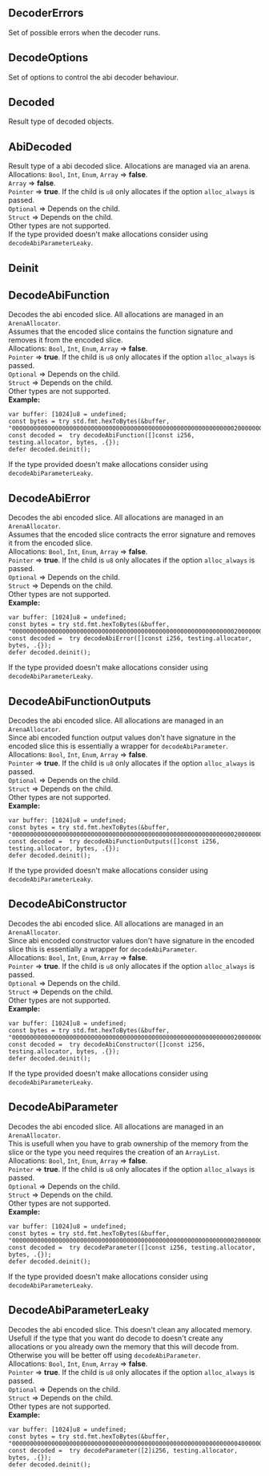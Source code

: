 ## DecoderErrors
Set of possible errors when the decoder runs.

## DecodeOptions
Set of options to control the abi decoder behaviour.

## Decoded
Result type of decoded objects.

## AbiDecoded
Result type of a abi decoded slice. Allocations are managed via an arena.\
Allocations:
    `Bool`, `Int`, `Enum`, `Array` => **false**.\
    `Array` => **false**.\
    `Pointer` => **true**. If the child is `u8` only allocates if the option `alloc_always` is passed.\
    `Optional` => Depends on the child.\
    `Struct` => Depends on the child.\
    Other types are not supported.\
If the type provided doesn't make allocations consider using `decodeAbiParameterLeaky`.

## Deinit

## DecodeAbiFunction
Decodes the abi encoded slice. All allocations are managed in an `ArenaAllocator`.\
Assumes that the encoded slice contains the function signature and removes it from the
encoded slice.\
Allocations:
    `Bool`, `Int`, `Enum`, `Array` => **false**.\
    `Pointer` => **true**. If the child is `u8` only allocates if the option `alloc_always` is passed.\
    `Optional` => Depends on the child.\
    `Struct` => Depends on the child.\
    Other types are not supported.\
**Example:**
```zig
var buffer: [1024]u8 = undefined;
const bytes = try std.fmt.hexToBytes(&buffer, "00000000000000000000000000000000000000000000000000000000000000200000000000000000000000000000000000000000000000000000000000000003000000000000000000000000000000000000000000000000000000000000000400000000000000000000000000000000000000000000000000000000000000020000000000000000000000000000000000000000000000000000000000000000");
const decoded =  try decodeAbiFunction([]const i256, testing.allocator, bytes, .{});
defer decoded.deinit();
```
If the type provided doesn't make allocations consider using `decodeAbiParameterLeaky`.

## DecodeAbiError
Decodes the abi encoded slice. All allocations are managed in an `ArenaAllocator`.\
Assumes that the encoded slice contracts the error signature and removes it from the
encoded slice.\
Allocations:
    `Bool`, `Int`, `Enum`, `Array` => **false**.\
    `Pointer` => **true**. If the child is `u8` only allocates if the option `alloc_always` is passed.\
    `Optional` => Depends on the child.\
    `Struct` => Depends on the child.\
    Other types are not supported.\
**Example:**
```zig
var buffer: [1024]u8 = undefined;
const bytes = try std.fmt.hexToBytes(&buffer, "00000000000000000000000000000000000000000000000000000000000000200000000000000000000000000000000000000000000000000000000000000003000000000000000000000000000000000000000000000000000000000000000400000000000000000000000000000000000000000000000000000000000000020000000000000000000000000000000000000000000000000000000000000000");
const decoded =  try decodeAbiError([]const i256, testing.allocator, bytes, .{});
defer decoded.deinit();
```
If the type provided doesn't make allocations consider using `decodeAbiParameterLeaky`.

## DecodeAbiFunctionOutputs
Decodes the abi encoded slice. All allocations are managed in an `ArenaAllocator`.\
Since abi encoded function output values don't have signature in the encoded slice this is essentially a wrapper for `decodeAbiParameter`.\
Allocations:
    `Bool`, `Int`, `Enum`, `Array` => **false**.\
    `Pointer` => **true**. If the child is `u8` only allocates if the option `alloc_always` is passed.\
    `Optional` => Depends on the child.\
    `Struct` => Depends on the child.\
    Other types are not supported.\
**Example:**
```zig
var buffer: [1024]u8 = undefined;
const bytes = try std.fmt.hexToBytes(&buffer, "00000000000000000000000000000000000000000000000000000000000000200000000000000000000000000000000000000000000000000000000000000003000000000000000000000000000000000000000000000000000000000000000400000000000000000000000000000000000000000000000000000000000000020000000000000000000000000000000000000000000000000000000000000000");
const decoded =  try decodeAbiFunctionOutputs([]const i256, testing.allocator, bytes, .{});
defer decoded.deinit();
```
If the type provided doesn't make allocations consider using `decodeAbiParameterLeaky`.

## DecodeAbiConstructor
Decodes the abi encoded slice. All allocations are managed in an `ArenaAllocator`.\
Since abi encoded constructor values don't have signature in the encoded slice this is essentially a wrapper for `decodeAbiParameter`.\
Allocations:
    `Bool`, `Int`, `Enum`, `Array` => **false**.\
    `Pointer` => **true**. If the child is `u8` only allocates if the option `alloc_always` is passed.\
    `Optional` => Depends on the child.\
    `Struct` => Depends on the child.\
    Other types are not supported.\
**Example:**
```zig
var buffer: [1024]u8 = undefined;
const bytes = try std.fmt.hexToBytes(&buffer, "00000000000000000000000000000000000000000000000000000000000000200000000000000000000000000000000000000000000000000000000000000003000000000000000000000000000000000000000000000000000000000000000400000000000000000000000000000000000000000000000000000000000000020000000000000000000000000000000000000000000000000000000000000000");
const decoded =  try decodeAbiConstructor([]const i256, testing.allocator, bytes, .{});
defer decoded.deinit();
```
If the type provided doesn't make allocations consider using `decodeAbiParameterLeaky`.

## DecodeAbiParameter
Decodes the abi encoded slice. All allocations are managed in an `ArenaAllocator`.\
This is usefull when you have to grab ownership of the memory from the slice or the type you need requires the creation
of an `ArrayList`.\
Allocations:
    `Bool`, `Int`, `Enum`, `Array` => **false**.\
    `Pointer` => **true**. If the child is `u8` only allocates if the option `alloc_always` is passed.\
    `Optional` => Depends on the child.\
    `Struct` => Depends on the child.\
    Other types are not supported.\
**Example:**
```zig
var buffer: [1024]u8 = undefined;
const bytes = try std.fmt.hexToBytes(&buffer, "00000000000000000000000000000000000000000000000000000000000000200000000000000000000000000000000000000000000000000000000000000003000000000000000000000000000000000000000000000000000000000000000400000000000000000000000000000000000000000000000000000000000000020000000000000000000000000000000000000000000000000000000000000000");
const decoded =  try decodeParameter([]const i256, testing.allocator, bytes, .{});
defer decoded.deinit();
```
If the type provided doesn't make allocations consider using `decodeAbiParameterLeaky`.

## DecodeAbiParameterLeaky
Decodes the abi encoded slice. This doesn't clean any allocated memory.\
Usefull if the type that you want do decode to doesn't create any allocations or you already
own the memory that this will decode from. Otherwise you will be better off using `decodeAbiParameter`.\
Allocations:
    `Bool`, `Int`, `Enum`, `Array` => **false**.\
    `Pointer` => **true**. If the child is `u8` only allocates if the option `alloc_always` is passed.\
    `Optional` => Depends on the child.\
    `Struct` => Depends on the child.\
    Other types are not supported.\
**Example:**
```zig
var buffer: [1024]u8 = undefined;
const bytes = try std.fmt.hexToBytes(&buffer, "00000000000000000000000000000000000000000000000000000000000000040000000000000000000000000000000000000000000000000000000000000002");
const decoded =  try decodeParameter([2]i256, testing.allocator, bytes, .{});
defer decoded.deinit();
```

